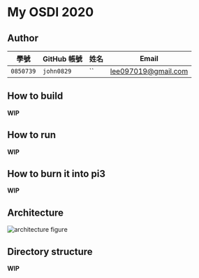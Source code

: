 # My OSDI 2020

## Author

| 學號 | GitHub 帳號 | 姓名 | Email |
| --- | ----------- | --- | --- |
|`0850739`| `john0829` | `` | lee097019@gmail.com |

## How to build

**WIP**

## How to run

**WIP**

## How to burn it into pi3

**WIP**

## Architecture

![architecture figure]()

## Directory structure

**WIP**

